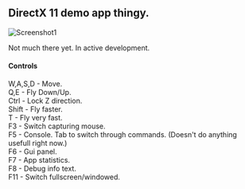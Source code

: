 ## DirectX 11 demo app thingy.

![Screenshot1](https://raw.githubusercontent.com/guitarfreak/DirectX-11-Demo/master/screenshot.png)

Not much there yet. In active development.

#### Controls

W,A,S,D - Move.  
Q,E     - Fly Down/Up.  
Ctrl    - Lock Z direction.  
Shift   - Fly faster.  
T       - Fly very fast.  
F3      - Switch capturing mouse.  
F5      - Console. Tab to switch through commands. (Doesn't do anything usefull right now.)  
F6      - Gui panel.  
F7      - App statistics.  
F8      - Debug info text.  
F11     - Switch fullscreen/windowed.  